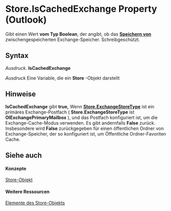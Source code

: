 
# Store.IsCachedExchange Property (Outlook)

Gibt einen Wert  **vom Typ Boolean**, der angibt, ob das **[Speichern von](1eb22fe9-8849-7476-5388-2515b48591b9.md)** zwischengespeicherten Exchange-Speicher. Schreibgeschützt.


## Syntax

 _Ausdruck_. **IsCachedExchange**

 _Ausdruck_ Eine Variable, die ein **Store** -Objekt darstellt


## Hinweise

 **IsCachedExchange** gibt **true,** Wenn **[Store.ExchangeStoreType](ca6002bd-444d-a111-adca-6f8fafc37ea1.md)** ist ein primäres Exchange-Postfach ( **Store.ExchangeStoreType** ist **OlExchangePrimaryMailbox** ), und das Postfach konfiguriert ist, um die Exchange-Cache-Modus verwenden. Es gibt andernfalls **False** zurück. Insbesondere wird **False** zurückgegeben für einen öffentlichen Ordner von Exchange-Speicher, der so konfiguriert ist, um Öffentliche Ordner-Favoriten Cache.


## Siehe auch


#### Konzepte


[Store-Objekt](1eb22fe9-8849-7476-5388-2515b48591b9.md)
#### Weitere Ressourcen


[Elemente des Store-Objekts](http://msdn.microsoft.com/library/84c1d423-e507-0b3b-6570-33829b94be04%28Office.15%29.aspx)